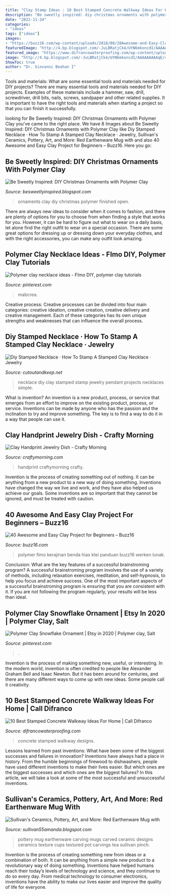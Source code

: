 ```yaml
---
title: "Clay Stamp Ideas : 10 Best Stamped Concrete Walkway Ideas For Home"
description: "Be sweetly inspired: diy christmas ornaments with polymer clay"
date: "2022-11-24"
categories:
- "ideas"
tags: ["ideas"]
images:
- "https://buzz16.com/wp-content/uploads/2018/08/28Awesome-and-Easy-Clay-Project-for-Beginners.jpg"
featuredImage: "http://4.bp.blogspot.com/-JuLBRatjCk4/UYN6mkoncdI/AAAAAAAAAqE/474dYhXW9Rs/s1600/Carved+earthenware+mug+(carving+view+with+handle)++Black+background.jpg"
featured_image: "https://www.difrancowaterproofing.com/wp-content/uploads/2018/09/Stamped-Concrete-Walkway-Ideas-4-1.jpg"
image: "http://4.bp.blogspot.com/-JuLBRatjCk4/UYN6mkoncdI/AAAAAAAAAqE/474dYhXW9Rs/s1600/Carved+earthenware+mug+(carving+view+with+handle)++Black+background.jpg"
ShowToc: true
author: "Dr. Giovanni Beahan I"
---
```



Tools and materials: What are some essential tools and materials needed for DIY projects?
There are many essential tools and materials needed for DIY projects. Examples of these materials include a hammer, saw, drill, screwdriver, drill bits, nails, screws, sandpaper and other related supplies. It is important to have the right tools and materials when starting a project so that you can finish it successfully.

	

		
looking for Be Sweetly Inspired: DIY Christmas Ornaments with Polymer Clay you've came to the right place. We have 8 Images about Be Sweetly Inspired: DIY Christmas Ornaments with Polymer Clay like Diy Stamped Necklace · How To Stamp A Stamped Clay Necklace · Jewelry, Sullivan&#039;s Ceramics, Pottery, Art, and More: Red Earthenware Mug with and also 40 Awesome and Easy Clay Project for Beginners – Buzz16. Here you go:
		
    
## Be Sweetly Inspired: DIY Christmas Ornaments With Polymer Clay

<img loading=lazy src="http://2.bp.blogspot.com/-OKhph3e7w2Y/TtwYLxQYpPI/AAAAAAAAAIA/NdWvWIuafhY/s1600/100_2733.JPG" onerror="this.onerror=null;this.src='https://tse3.mm.bing.net/th?id=OIP.YuVeaULlx2p8LMfFVnRvmwHaJ4&amp;pid=15.1';" alt="Be Sweetly Inspired: DIY Christmas Ornaments with Polymer Clay">

_Source: besweetlyinspired.blogspot.com_

>ornaments clay diy christmas polymer finished open. 

	

There are always new ideas to consider when it comes to fashion, and there are plenty of options for you to choose from when finding a style that works for you. However, it can be hard to figure out what to wear on a daily basis, let alone find the right outfit to wear on a special occasion. There are some great options for dressing up or dressing down your everyday clothes, and with the right accessories, you can make any outfit look amazing.

    
## Polymer Clay Necklace Ideas - FImo DIY, Polymer Clay Tutorials

<img loading=lazy src="https://i.pinimg.com/736x/13/2e/ce/132ece7c235e2cdab3e931f65646a6fb.jpg" onerror="this.onerror=null;this.src='https://tse1.mm.bing.net/th?id=OIP.ZzGl_nNqoAhiLxkGX7dsSwHaJ4&amp;pid=15.1';" alt="Polymer clay necklace ideas - FImo DIY, polymer clay tutorials">

_Source: pinterest.com_

>mabcrea. 

	

Creative process:
Creative processes can be divided into four main categories: creative ideation, creative creation, creative delivery and creative management. Each of these categories has its own unique strengths and weaknesses that can influence the overall process.

    
## Diy Stamped Necklace · How To Stamp A Stamped Clay Necklace · Jewelry

<img loading=lazy src="http://images.coplusk.net/project_images/174548/image/102525_2F2014-06-11-221820-blog5.jpg" onerror="this.onerror=null;this.src='https://tse4.mm.bing.net/th?id=OIP.01X4GIR94NegItCkdqUwKAHaHa&amp;pid=15.1';" alt="Diy Stamped Necklace · How To Stamp A Stamped Clay Necklace · Jewelry">

_Source: cutoutandkeep.net_

>necklace diy clay stamped stamp jewelry pendant projects necklaces simple. 

	

What is invention?
An invention is a new product, process, or service that emerges from an effort to improve on the existing product, process, or service. Inventions can be made by anyone who has the passion and the inclination to try and improve something. The key is to find a way to do it in a way that people can use it.

    
## Clay Handprint Jewelry Dish - Crafty Morning

<img loading=lazy src="https://www.craftymorning.com/wp-content/uploads/2018/04/clay-handprint-jewelry-dish-.png" onerror="this.onerror=null;this.src='https://tse2.mm.bing.net/th?id=OIP.Vj8kk7N_Hyl21WF87A-GkgHaGm&amp;pid=15.1';" alt="Clay Handprint Jewelry Dish - Crafty Morning">

_Source: craftymorning.com_

>handprint craftymorning crafty. 

	

Invention is the process of creating something out of nothing. It can be anything from a new product to a new way of doing something. Inventions have changed the way we live and work, and they have also helped us achieve our goals. Some inventions are so important that they cannot be ignored, and must be treated with caution.

    
## 40 Awesome And Easy Clay Project For Beginners – Buzz16

<img loading=lazy src="https://buzz16.com/wp-content/uploads/2018/08/28Awesome-and-Easy-Clay-Project-for-Beginners.jpg" onerror="this.onerror=null;this.src='https://tse1.mm.bing.net/th?id=OIP.aKl-SE9ioK-pPh1jYVrSgAHaHa&amp;pid=15.1';" alt="40 Awesome and Easy Clay Project for Beginners – Buzz16">

_Source: buzz16.com_

>polymer fimo kerajinan benda hias klei panduan buzz16 werken lunak. 

	

Conclusion: What are the key features of a successful brainstroming program?
A successful brainstroming program involves the use of a variety of methods, including relaxation exercises, meditation, and self-hypnosis, to help you focus and achieve success. One of the most important aspects of a successful brainstroming program is ensuring that you are consistent with it. If you are not following the program regularly, your results will be less than ideal.

    
## Polymer Clay Snowflake Ornament | Etsy In 2020 | Polymer Clay, Salt

<img loading=lazy src="https://i.pinimg.com/originals/7e/40/a7/7e40a77d43ac6316ab9e991ac217814a.png" onerror="this.onerror=null;this.src='https://tse3.mm.bing.net/th?id=OIP.VGzNTNHVDNTgKJWjsq_OcwHaJ6&amp;pid=15.1';" alt="Polymer Clay Snowflake Ornament | Etsy in 2020 | Polymer clay, Salt">

_Source: pinterest.com_

>. 

	

Invention is the process of making something new, useful, or interesting. In the modern world, invention is often credited to people like Alexander Graham Bell and Isaac Newton. But it has been around for centuries, and there are many different ways to come up with new ideas. Some people call it creativity.

    
## 10 Best Stamped Concrete Walkway Ideas For Home | Call Difranco

<img loading=lazy src="https://www.difrancowaterproofing.com/wp-content/uploads/2018/09/Stamped-Concrete-Walkway-Ideas-4-1.jpg" onerror="this.onerror=null;this.src='https://tse3.mm.bing.net/th?id=OIP.DtOICK-bZ6jWiJES69x0CgAAAA&amp;pid=15.1';" alt="10 Best Stamped Concrete Walkway Ideas For Home | Call Difranco">

_Source: difrancowaterproofing.com_

>concrete stamped walkway designs. 

	

Lessons learned from past inventions: What have been some of the biggest successes and failures in innovation?
Inventions have always had a place in history. From the humble beginnings of firewood to dishwashers, people have used different inventions to make their lives easier. But which ones are the biggest successes and which ones are the biggest failures? In this article, we will take a look at some of the most successful and unsuccessful inventions.

    
## Sullivan&#039;s Ceramics, Pottery, Art, And More: Red Earthenware Mug With

<img loading=lazy src="http://4.bp.blogspot.com/-JuLBRatjCk4/UYN6mkoncdI/AAAAAAAAAqE/474dYhXW9Rs/s1600/Carved+earthenware+mug+(carving+view+with+handle)++Black+background.jpg" onerror="this.onerror=null;this.src='https://tse1.mm.bing.net/th?id=OIP.IfDZpwzse_QDn3GeBdTrowHaF6&amp;pid=15.1';" alt="Sullivan&#039;s Ceramics, Pottery, Art, and More: Red Earthenware Mug with">

_Source: sullivan55amanda.blogspot.com_

>pottery mug earthenware carving mugs carved ceramic designs ceramics texture cups textured pot carvings tea sullivan pinch. 

	

Invention is the process of creating something new from ideas or a combination of both. It can be anything from a simple new product to a revolutionary way of doing something. Inventions have helped humans reach their today’s levels of technology and science, and they continue to do so every day. From medical technology to consumer electronics, inventions have the ability to make our lives easier and improve the quality of life for everyone.

